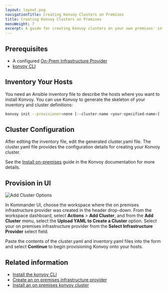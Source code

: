 ```yaml
---
layout: layout.pug
navigationTitle: Creating Konvoy Clusters on Premises
title: Creating Konvoy Clusters on Premises
menuWeight: 7
excerpt: A guide for creating Konvoy clusters on your own premises' infrastructure
---
```


## Prerequisites

- A configured [On-Prem Infrastructure Provider](/ksphere/kommander/latest/operations/infrastructure-providers/#configuring-an-on-premise-infrastructure-provider)
- [konvoy CLI](/ksphere/konvoy/latest/download/)

## Inventory Your Hosts

You need an Ansible inventory file to describe the hosts where you want to install Konvoy. You can use Konvoy to generate the skeleton of your inventory and cluster definitions:

```bash
konvoy init --provisioner=none [--cluster-name <your-specified-name>]
```

## Cluster Configuration

After editing the inventory file, edit the generated cluster.yaml file. The cluster.yaml file provides the configuration details for creating your Konvoy cluster.

See the [Install on-premises](/ksphere/konvoy/latest/install/install-onprem/) guide in the Konvoy documentation for more details.

## Provision in UI

![Add Cluster Options](/ksphere/kommander/1.1.0-beta/img/add-cluster.png)

In Kommander UI, choose the workspace where the on premises infrastructure provider was created in the header drop-down. From the workspace dashboard, select **Actions** > **Add Cluster**, and from the **Add Cluster** menu, select the **Upload YAML to Create a Cluster** option. Select your on premises infrastructure provider from the **Select Infrastructure Provider** select field.

Paste the contents of the cluster.yaml and inventory.yaml files into the form and select **Continue** to begin provisioning Konvoy onto your hosts.

## Related information

- [Install the konvoy CLI](https://docs.d2iq.com/ksphere/konvoy/1.4/download/)
- [Create an on premises infrastructure provider](https://docs.d2iq.com/ksphere/kommander/1.1.0-beta/operations/cloud-providers/configure-on-prem-provider/)
- [Install an on premises konvoy cluster](https://docs.d2iq.com/ksphere/konvoy/1.4/install/install-onprem/)
